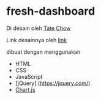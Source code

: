 # fresh-dashboard

Di desain oleh [Tate Chow](https://dribbble.com/tatechow)

Link desainnya oleh [link](https://dribbble.com/shots/2226892-Fresh-Dashboard)

dibuat dengan menggunakan
- HTML
- CSS
- JavaScript
- [jQuery] (https://jquery.com/)
- [Chart.js](http://www.chartjs.org/)
